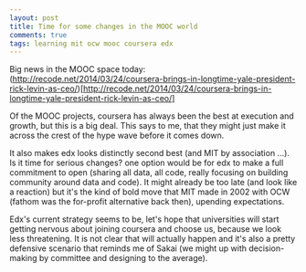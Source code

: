 ```yaml
---
layout: post
title: Time for some changes in the MOOC world
comments: true
tags: learning mit ocw mooc coursera edx
---
```


Big news in the MOOC space today: (http://recode.net/2014/03/24/coursera-brings-in-longtime-yale-president-rick-levin-as-ceo/)[http://recode.net/2014/03/24/coursera-brings-in-longtime-yale-president-rick-levin-as-ceo/]

Of the MOOC projects, coursera has always been the best at execution and growth, but this is a big deal. This says to me, that they might just make it across the crest of the hype wave before it comes down. 

It also makes edx looks distinctly second best (and MIT by association ...). Is it time for serious changes? one option would be for edx to make a full commitment to open (sharing all data, all code, really focusing on building community around data and code). It might already be too late (and look like a reaction) but it's the kind of bold move that MIT made in 2002 with OCW (fathom was the for-profit alternative back then), upending expectations. 

Edx's current strategy seems to be, let's hope that universities will start getting nervous about joining coursera and choose us, because we look less threatening. It is not clear that will actually happen and it's also a pretty defensive scenario that reminds me of Sakai (we might up with decision-making by committee and designing to the average). 

